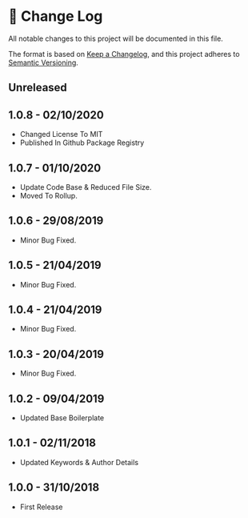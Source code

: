 # 📝  Change Log

All notable changes to this project will be documented in this file.

The format is based on [Keep a Changelog](https://keepachangelog.com/en/1.0.0/), and this project adheres to [Semantic Versioning](https://semver.org/spec/v2.0.0.html).

## Unreleased

## 1.0.8 - 02/10/2020
* Changed License To MIT
* Published In Github Package Registry

## 1.0.7 - 01/10/2020
* Update Code Base & Reduced File Size.
* Moved To Rollup.

## 1.0.6 - 29/08/2019
* Minor Bug Fixed.

## 1.0.5 - 21/04/2019
* Minor Bug Fixed.

## 1.0.4 - 21/04/2019
* Minor Bug Fixed.

## 1.0.3 - 20/04/2019
* Minor Bug Fixed.

## 1.0.2 - 09/04/2019
* Updated Base Boilerplate

## 1.0.1 - 02/11/2018
* Updated Keywords & Author Details

## 1.0.0 - 31/10/2018
* First Release